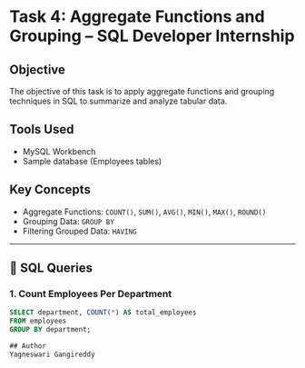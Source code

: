 # Task 4: Aggregate Functions and Grouping – SQL Developer Internship

## Objective
The objective of this task is to apply aggregate functions and grouping techniques in SQL to summarize and analyze tabular data.

##  Tools Used
- MySQL Workbench 
- Sample database (Employees tables)

## Key Concepts
- Aggregate Functions: `COUNT()`, `SUM()`, `AVG()`, `MIN()`, `MAX()`, `ROUND()`
- Grouping Data: `GROUP BY`
- Filtering Grouped Data: `HAVING`

---

## 📄 SQL Queries

### 1. Count Employees Per Department
```sql
SELECT department, COUNT(*) AS total_employees
FROM employees
GROUP BY department;

## Author
Yagneswari Gangireddy
